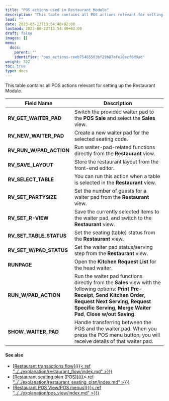```yaml
---
title: "POS actions used in Restaurant Module"
description: "This table contains all POS actions relevant for setting up the Restaurant Module."
lead: ""
date: 2023-08-22T13:54:40+02:00
lastmod: 2023-08-22T13:54:40+02:00
draft: false
images: []
menu:
  docs:
    parent: ""
    identifier: "pos_actions-ceeb75465503bf29b87efe20ecf6d9ad"
weight: 322
toc: true
type: docs
---
```


This table contains all POS actions relevant for setting up the Restaurant Module.

| Field Name      | Description |
| ----------- | ----------- |
| **RV_GET_WAITER_PAD** | Switch the provided waiter pad to the **POS Sale** and select the **Sales** view. |
| **RV_NEW_WAITER_PAD** | Create a new waiter pad for the selected seating code. |
| **RV_RUN_W/PAD_ACTION** | Run waiter-pad-related functions directly from the **Restaurant** view. |
| **RV_SAVE_LAYOUT** | Store the restaurant layout from the front-end editor. |
| **RV_SELECT_TABLE** | You can run this action when a table is selected in the **Restaurant** view. |
| **RV_SET_PARTYSIZE** | Set the number of guests for a waiter pad from the **Restaurant** view. |
| **RV_SET_R-VIEW** | Save the currently selected items to the waiter pad, and switch to the **Restaurant** view. |
| **RV_SET_TABLE_STATUS** | Set the seating (table) status from the **Restaurant** view. |
| **RV_SET_W/PAD_STATUS** | Set the waiter pad status/serving step from the **Restaurant** view. |
| **RUNPAGE** | Open the **Kitchen Request List** for the head waiter. |
| **RUN_W/PAD_ACTION** | Run the waiter pad functions directly from the **Sales** view with the following options: **Print Pre-Receipt**, **Send Kitchen Order**, **Request Next Serving**, **Request Specific Serving**, **Merge Waiter Pad**, **Close w/out Saving**. |
| **SHOW_WAITER_PAD** | Handle transferring between the POS and the waiter pad. When you press the POS menu button, you will receive details of that waiter pad. | 

#### See also

- [<ins>Restaurant transactions flow<ins>]({{< ref "../../explanation/restaurant_flow/index.md" >}})
- [<ins>Restaurant seating plan (POS)<ins>]({{< ref "../../explanation/restaurant_seating_plan/index.md" >}})
- [<ins>Restaurant POS View/POS menus<ins>]({{< ref "../../explanation/pos_view/index.md" >}})